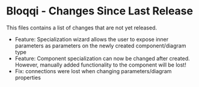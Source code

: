 # Bloqqi - Changes Since Last Release

This files contains a list of changes that are not yet released.

- Feature: Specialization wizard allows the user to expose inner parameters as parameters on the newly created component/diagram type
- Feature: Component specialization can now be changed after created. However, manually added functionality to the component will be lost!
- Fix: connections were lost when changing parameters/diagram properties